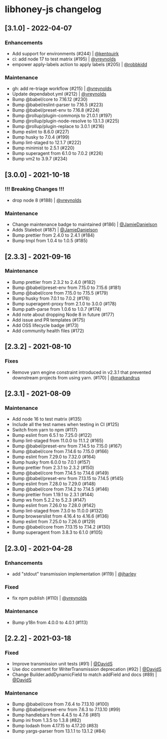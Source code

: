 # libhoney-js changelog

## [3.1.0] - 2022-04-07

### Enhancements

-   Add support for environments (#244) | [@kentquirk](https://github.com/kentquirk)
-   ci: add node 17 to test matrix (#195) | [@vreynolds](https://github.com/vreynolds)
-   empower apply-labels action to apply labels (#205) | [@robbkidd](https://github.com/robbkidd)

### Maintenance

-   gh: add re-triage workflow (#215) | [@vreynolds](https://github.com/vreynolds)
-   Update dependabot.yml (#212) | [@vreynolds](https://github.com/vreynolds)
-   Bump @babel/core to 7.16.12 (#230)
-   Bump @babel/eslint-parser to 7.16.5 (#223)
-   Bump @babel/preset-env to 7.16.8 (#224)
-   Bump @rollup/plugin-commonjs to 21.0.1 (#197)
-   Bump @rollup/plugin-node-resolve to 13.1.3 (#225)
-   Bump @rollup/plugin-replace to 3.0.1 (#216)
-   Bump eslint to 8.6.0 (#227)
-   Bump husky to 7.0.4 (#199)
-   Bump lint-staged to 12.1.7 (#222)
-   Bump minimist to 2.5.1 (#220)
-   Bump superagent from 6.1.0 to 7.0.2 (#226)
-   Bump vm2 to 3.9.7 (#234)

## [3.0.0] - 2021-10-18

### !!! Breaking Changes !!!

-   drop node 8 (#188) | [@vreynolds](https://github.com/vreynolds)

### Maintenance

-   Change maintenance badge to maintained (#186) | [@JamieDanielson](https://github.com/JamieDanielson)
-   Adds Stalebot (#187) | [@JamieDanielson](https://github.com/JamieDanielson)
-   Bump prettier from 2.4.0 to 2.4.1 (#184)
-   Bump tmpl from 1.0.4 to 1.0.5 (#185)

## [2.3.3] - 2021-09-16

### Maintenance

-   Bump prettier from 2.3.2 to 2.4.0 (#182)
-   Bump @babel/preset-env from 7.15.0 to 7.15.6 (#181)
-   Bump @babel/core from 7.15.0 to 7.15.5 (#179)
-   Bump husky from 7.0.1 to 7.0.2 (#176)
-   Bump superagent-proxy from 2.1.0 to 3.0.0 (#178)
-   Bump path-parse from 1.0.6 to 1.0.7 (#174)
-   Add note about dropping Node 8 in future (#177)
-   Add issue and PR templates (#175)
-   Add OSS lifecycle badge (#173)
-   Add community health files (#172)

## [2.3.2] - 2021-08-10

### Fixes

-   Remove yarn engine constraint introduced in v2.3.1 that prevented downstream
    projects from using yarn. (#170) | [@markandrus](https://github.com/markandrus)

## [2.3.1] - 2021-08-09

### Maintenance

-   Add node 16 to test matrix (#135)
-   Include all the test names when testing in CI (#125)
-   Switch from yarn to npm (#117)
-   Bump eslint from 6.5.1 to 7.25.0 (#122)
-   Bump lint-staged from 11.0.0 to 11.1.2 (#165)
-   Bump @babel/preset-env from 7.14.5 to 7.15.0 (#167)
-   Bump @babel/core from 7.14.6 to 7.15.0 (#166)
-   Bump eslint from 7.29.0 to 7.32.0 (#164)
-   Bump husky from 6.0.0 to 7.0.1 (#157)
-   Bump prettier from 2.3.1 to 2.3.2 (#150)
-   Bump @babel/core from 7.14.5 to 7.14.6 (#149)
-   Bump @babel/preset-env from 7.13.15 to 7.14.5 (#145)
-   Bump eslint from 7.28.0 to 7.29.0 (#148)
-   Bump @babel/core from 7.14.2 to 7.14.5 (#146)
-   Bump prettier from 1.19.1 to 2.3.1 (#144)
-   Bump ws from 5.2.2 to 5.2.3 (#147)
-   Bump eslint from 7.26.0 to 7.28.0 (#142)
-   Bump lint-staged from 7.3.0 to 11.0.0 (#132)
-   Bump browserslist from 4.16.4 to 4.16.6 (#136)
-   Bump eslint from 7.25.0 to 7.26.0 (#129)
-   Bump @babel/core from 7.13.15 to 7.14.2 (#130)
-   Bump superagent from 3.8.3 to 6.1.0 (#105)

## [2.3.0] - 2021-04-28

### Enhancements

-   add "stdout" transmission implementation (#119) | [@jharley](https://github.com/jharley)

### Fixed

-   fix npm publish (#110) | [@vreynolds](https://github.com/vreynolds)

### Maintenance

-   Bump y18n from 4.0.0 to 4.0.1 (#113)

## [2.2.2] - 2021-03-18

### Fixed

-   Improve transmission unit tests (#91) | [@DavidS](https://github.com/DavidS)
-   Use doc comment for WriterTransmission deprecation (#92) | [@DavidS](https://github.com/DavidS)
-   Change Builder.addDynamicField to match addField and docs (#89) | [@DavidS](https://github.com/DavidS)

### Maintenance

-   Bump @babel/core from 7.6.4 to 7.13.10 (#100)
-   Bump @babel/preset-env from 7.6.3 to 7.13.10 (#99)
-   Bump handlebars from 4.4.5 to 4.7.6 (#81)
-   Bump ini from 1.3.5 to 1.3.8 (#82)
-   Bump lodash from 4.17.15 to 4.17.20 (#83)
-   Bump yargs-parser from 13.1.1 to 13.1.2 (#84)
